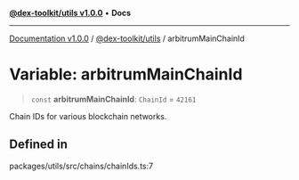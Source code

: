 [**@dex-toolkit/utils v1.0.0**](../README.md) • **Docs**

***

[Documentation v1.0.0](../../../packages.md) / [@dex-toolkit/utils](../README.md) / arbitrumMainChainId

# Variable: arbitrumMainChainId

> `const` **arbitrumMainChainId**: `ChainId` = `42161`

Chain IDs for various blockchain networks.

## Defined in

packages/utils/src/chains/chainIds.ts:7
